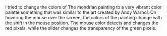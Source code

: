i tried to change the colors of The mondrian painting to a very vibrant color palatte something that was similar to the art created by Andy Warhol. On hovering the mouse over the screen, the colors of the painting change with the shift in the mouse position. The mouse color detects and changes the red pixels, while the slider changes the transparency of the green pixels. 
